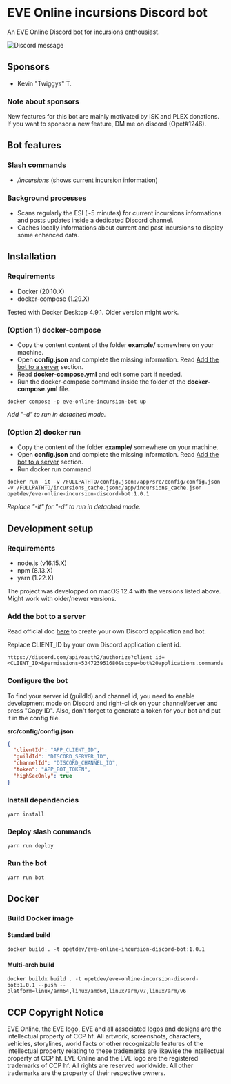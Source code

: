 # EVE Online incursions Discord bot

An EVE Online Discord bot for incursions enthousiast.

![Discord message](https://user-images.githubusercontent.com/9085097/178177985-ae6be01e-47f7-4334-9574-063e2bb378b2.png)

## Sponsors

- Kevin "Twiggys" T.

### Note about sponsors
New features for this bot are mainly motivated by ISK and PLEX donations. If you want to sponsor a new feature, DM me on discord (Opet#1246).

## Bot features

### Slash commands

- _/incursions_ (shows current incursion information)

### Background processes

- Scans regularly the ESI (~5 minutes) for current incursions informations and posts updates inside a dedicated Discord channel.
- Caches locally informations about current and past incursions to display some enhanced data.

## Installation

### Requirements

- Docker (20.10.X)
- docker-compose (1.29.X)

Tested with Docker Desktop 4.9.1. Older version might work.

### (Option 1) docker-compose

- Copy the content content of the folder **example/** somewhere on your machine.
- Open **config.json** and complete the missing information. Read [Add the bot to a server](#Add-the-bot-to-a-server) section.
- Read **docker-compose.yml** and edit some part if needed.
- Run the docker-compose command inside the folder of the **docker-compose.yml** file.

```
docker compose -p eve-online-incursion-bot up
```

_Add "-d" to run in detached mode._

### (Option 2) docker run

- Copy the content of the folder **example/** somewhere on your machine.
- Open **config.json** and complete the missing information. Read [Add the bot to a server](#Add-the-bot-to-a-server) section.
- Run docker run command

```
docker run -it -v /FULLPATHTO/config.json:/app/src/config/config.json -v /FULLPATHTO/incursions_cache.json:/app/incursions_cache.json opetdev/eve-online-incursion-discord-bot:1.0.1
```

_Replace "-it" for "-d" to run in detached mode._

## Development setup

### Requirements

- node.js (v16.15.X)
- npm (8.13.X)
- yarn (1.22.X)

The project was developped on macOS 12.4 with the versions listed above. Might work with older/newer versions.

### Add the bot to a server

Read official doc [here](https://discordjs.guide/preparations/setting-up-a-bot-application.html) to create your own Discord application and bot.

Replace CLIENT_ID by your own Discord application client id.

```
https://discord.com/api/oauth2/authorize?client_id=<CLIENT_ID>&permissions=534723951680&scope=bot%20applications.commands
```

### Configure the bot

To find your server id (guildId) and channel id, you need to enable development mode on Discord and right-click on your channel/server and press "Copy ID".
Also, don't forget to generate a token for your bot and put it in the config file.

**src/config/config.json**

```json
{
  "clientId": "APP_CLIENT_ID",
  "guildId": "DISCORD_SERVER_ID",
  "channelId": "DISCORD_CHANNEL_ID",
  "token": "APP_BOT_TOKEN",
  "highSecOnly": true
}
```

### Install dependencies

```
yarn install
```

### Deploy slash commands

```
yarn run deploy
```

### Run the bot

```
yarn run bot
```

## Docker

### Build Docker image

#### Standard build

```
docker build . -t opetdev/eve-online-incursion-discord-bot:1.0.1
```

#### Multi-arch build

```
docker buildx build . -t opetdev/eve-online-incursion-discord-bot:1.0.1 --push --platform=linux/arm64,linux/amd64,linux/arm/v7,linux/arm/v6
```

## CCP Copyright Notice

EVE Online, the EVE logo, EVE and all associated logos and designs are the intellectual property of CCP hf. All artwork, screenshots, characters, vehicles, storylines, world facts or other recognizable features of the intellectual property relating to these trademarks are likewise the intellectual property of CCP hf. EVE Online and the EVE logo are the registered trademarks of CCP hf. All rights are reserved worldwide. All other trademarks are the property of their respective owners.
